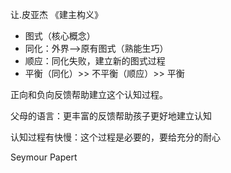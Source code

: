 


让.皮亚杰 《建主构义》
- 图式（核心概念）
- 同化：外界-->原有图式（熟能生巧）
- 顺应：同化失败，建立新的图式过程
- 平衡（同化）>> 不平衡（顺应）>> 平衡

正向和负向反馈帮助建立这个认知过程。

父母的语言：更丰富的反馈帮助孩子更好地建立认知

认知过程有快慢：这个过程是必要的，要给充分的耐心



Seymour Papert
